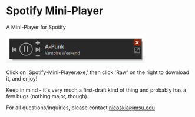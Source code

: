 # Spotify Mini-Player
A Mini-Player for Spotify

![screenshot](https://raw.githubusercontent.com/nicoskia/spotifyminiplayer/master/mini-player.png)

Click on 'Spotify-Mini-Player.exe,' then click 'Raw' on the right to download it, and enjoy!

Keep in mind - it's very much a first-draft kind of thing and probably has a few bugs (nothing major, though).

For all questions/inquiries, please contact nicoskia@msu.edu
